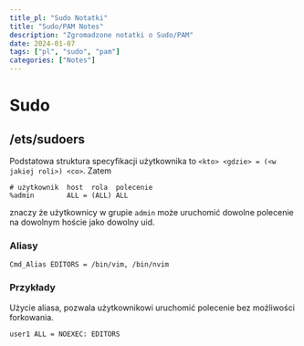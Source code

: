 ```yaml
---
title_pl: "Sudo Notatki"
title: "Sudo/PAM Notes"
description: "Zgromadzone notatki o Sudo/PAM"
date: 2024-01-07
tags: ["pl", "sudo", "pam"]
categories: ["Notes"]
---
```


# Sudo

## /ets/sudoers

Podstatowa struktura specyfikacji użytkownika to `<kto> <gdzie> = (<w jakiej roli>) <co>`. Zatem 

```
# użytkownik  host  rola  polecenie
%admin        ALL = (ALL) ALL
```

znaczy że użytkownicy w grupie `admin` może uruchomić dowolne polecenie na dowolnym hoście jako dowolny uid.

### Aliasy

```
Cmd_Alias EDITORS = /bin/vim, /bin/nvim
```

### Przykłady

Użycie aliasa, pozwala użytkownikowi uruchomić polecenie bez możliwości forkowania.

```
user1 ALL = NOEXEC: EDITORS
```
